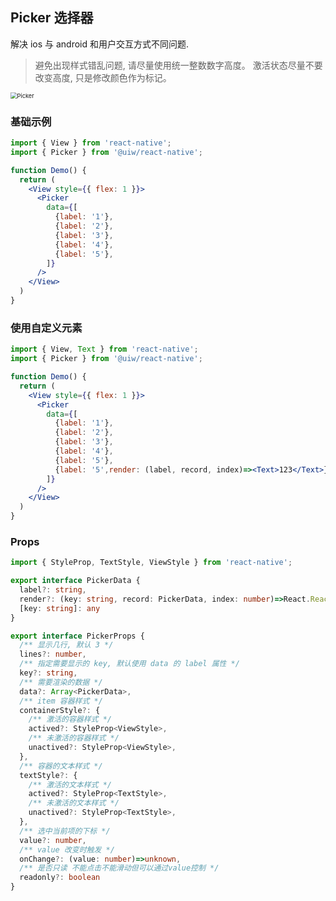Picker 选择器
---

解决 ios 与 android 和用户交互方式不同问题.

> 避免出现样式错乱问题, 请尽量使用统一整数数字高度。 
> 激活状态尽量不要改变高度, 只是修改颜色作为标记。
<!--rehype:style=border-left: 8px solid #ffe564;background-color: #ffe56440;padding: 12px 16px;-->

<img src='https://user-images.githubusercontent.com/66067296/139409471-846bdddb-99cc-4b2d-b2da-278da81b0c22.gif' alt='Picker' style='zoom:66%;' />

### 基础示例
 
```jsx
import { View } from 'react-native';
import { Picker } from '@uiw/react-native';

function Demo() {
  return (
    <View style={{ flex: 1 }}>
      <Picker 
        data={[
          {label: '1'},
          {label: '2'},
          {label: '3'},
          {label: '4'},
          {label: '5'},
        ]}
      />
    </View>
  )
}
```

### 使用自定义元素

```jsx
import { View, Text } from 'react-native';
import { Picker } from '@uiw/react-native';

function Demo() {
  return (
    <View style={{ flex: 1 }}>
      <Picker 
        data={[
          {label: '1'},
          {label: '2'},
          {label: '3'},
          {label: '4'},
          {label: '5'},
          {label: '5',render: (label, record, index)=><Text>123</Text>},
        ]}
      />
    </View>
  )
}
```



### Props

```ts
import { StyleProp, TextStyle, ViewStyle } from 'react-native';

export interface PickerData {
  label?: string,
  render?: (key: string, record: PickerData, index: number)=>React.ReactNode,
  [key: string]: any
}

export interface PickerProps {
  /** 显示几行, 默认 3 */
  lines?: number,
  /** 指定需要显示的 key, 默认使用 data 的 label 属性 */
  key?: string,
  /** 需要渲染的数据 */
  data?: Array<PickerData>,
  /** item 容器样式 */
  containerStyle?: {
    /** 激活的容器样式 */
    actived?: StyleProp<ViewStyle>,
    /** 未激活的容器样式 */
    unactived?: StyleProp<ViewStyle>,
  },
  /** 容器的文本样式 */
  textStyle?: {
    /** 激活的文本样式 */
    actived?: StyleProp<TextStyle>,
    /** 未激活的文本样式 */
    unactived?: StyleProp<TextStyle>,
  },
  /** 选中当前项的下标 */
  value?: number,
  /** value 改变时触发 */
  onChange?: (value: number)=>unknown,
  /** 是否只读 不能点击不能滑动但可以通过value控制 */
  readonly?: boolean
}
```
